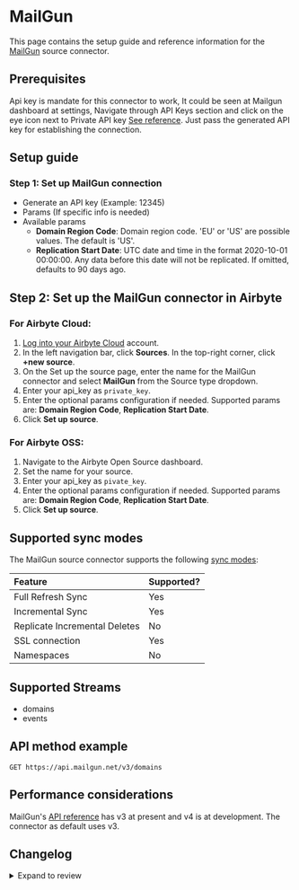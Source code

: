 # MailGun

This page contains the setup guide and reference information for the [MailGun](https://www.mailgun.com/) source connector.

## Prerequisites

Api key is mandate for this connector to work, It could be seen at Mailgun dashboard at settings, Navigate through API Keys section and click on the eye icon next to Private API key [See reference](https://documentation.mailgun.com/en/latest/api-intro.html#authentication-1).
Just pass the generated API key for establishing the connection.

## Setup guide

### Step 1: Set up MailGun connection

- Generate an API key (Example: 12345)
- Params (If specific info is needed)
- Available params
  - **Domain Region Code**: Domain region code. 'EU' or 'US' are possible values. The default is 'US'.
  - **Replication Start Date**: UTC date and time in the format 2020-10-01 00:00:00. Any data before this date will not be replicated. If omitted, defaults to 90 days ago.

## Step 2: Set up the MailGun connector in Airbyte

### For Airbyte Cloud:

1. [Log into your Airbyte Cloud](https://cloud.airbyte.com/workspaces) account.
2. In the left navigation bar, click **Sources**. In the top-right corner, click **+new source**.
3. On the Set up the source page, enter the name for the MailGun connector and select **MailGun** from the Source type dropdown.
4. Enter your api_key as `private_key`.
5. Enter the optional params configuration if needed. Supported params are: **Domain Region Code**, **Replication Start Date**.
6. Click **Set up source**.

### For Airbyte OSS:

1. Navigate to the Airbyte Open Source dashboard.
2. Set the name for your source.
3. Enter your api_key as `pivate_key`.
4. Enter the optional params configuration if needed. Supported params are: **Domain Region Code**, **Replication Start Date**.
5. Click **Set up source**.

## Supported sync modes

The MailGun source connector supports the following [sync modes](https://docs.airbyte.com/cloud/core-concepts#connection-sync-modes):

| Feature                       | Supported? |
| :---------------------------- | :--------- |
| Full Refresh Sync             | Yes        |
| Incremental Sync              | Yes        |
| Replicate Incremental Deletes | No         |
| SSL connection                | Yes        |
| Namespaces                    | No         |

## Supported Streams

- domains
- events

## API method example

`GET https://api.mailgun.net/v3/domains`

## Performance considerations

MailGun's [API reference](https://documentation.mailgun.com/en/latest/api_reference.html) has v3 at present and v4 is at development. The connector as default uses v3.

## Changelog

<details>
  <summary>Expand to review</summary>

| Version | Date       | Pull Request                                             | Subject                                                                         |
| :------ |:-----------| :------------------------------------------------------- |:--------------------------------------------------------------------------------|
| 0.2.18 | 2024-08-12 | [43923](https://github.com/airbytehq/airbyte/pull/43923) | Update dependencies |
| 0.2.17 | 2024-08-10 | [43501](https://github.com/airbytehq/airbyte/pull/43501) | Update dependencies |
| 0.2.16 | 2024-08-03 | [43098](https://github.com/airbytehq/airbyte/pull/43098) | Update dependencies |
| 0.2.15 | 2024-07-27 | [42716](https://github.com/airbytehq/airbyte/pull/42716) | Update dependencies |
| 0.2.14 | 2024-07-20 | [42241](https://github.com/airbytehq/airbyte/pull/42241) | Update dependencies |
| 0.2.13 | 2024-07-13 | [41890](https://github.com/airbytehq/airbyte/pull/41890) | Update dependencies |
| 0.2.12 | 2024-07-10 | [41582](https://github.com/airbytehq/airbyte/pull/41582) | Update dependencies |
| 0.2.11 | 2024-07-06 | [40790](https://github.com/airbytehq/airbyte/pull/40790) | Update dependencies |
| 0.2.10 | 2024-06-25 | [40491](https://github.com/airbytehq/airbyte/pull/40491) | Update dependencies |
| 0.2.9 | 2024-06-22 | [40106](https://github.com/airbytehq/airbyte/pull/40106) | Update dependencies |
| 0.2.8 | 2024-06-06 | [39229](https://github.com/airbytehq/airbyte/pull/39229) | [autopull] Upgrade base image to v1.2.2 |
| 0.2.7 | 2024-05-28 | [38176](https://github.com/airbytehq/airbyte/pull/38176) | Make connector compatible with Builder |
| 0.2.6 | 2024-05-02 | [37594](https://github.com/airbytehq/airbyte/pull/37594) | Change `last_recrods` to `last_record` |
| 0.2.5 | 2024-04-19 | [37193](https://github.com/airbytehq/airbyte/pull/37193) | Updating to 0.80.0 CDK |
| 0.2.4 | 2024-04-18 | [37193](https://github.com/airbytehq/airbyte/pull/37193) | Manage dependencies with Poetry. |
| 0.2.3 | 2024-04-15 | [37193](https://github.com/airbytehq/airbyte/pull/37193) | Base image migration: remove Dockerfile and use the python-connector-base image |
| 0.2.2 | 2024-04-12 | [37193](https://github.com/airbytehq/airbyte/pull/37193) | schema descriptions |
| 0.2.1 | 2023-10-16 | [31405](https://github.com/airbytehq/airbyte/pull/31405) | Fixed test connection failure if date field is empty |
| 0.2.0 | 2023-08-05 | [29122](https://github.com/airbytehq/airbyte/pull/29122) | Migrate to Low Code |
| 0.1.1 | 2023-02-13 | [22939](https://github.com/airbytehq/airbyte/pull/22939) | Specified date formatting in specification |
| 0.1.0 | 2021-11-09 | [8056](https://github.com/airbytehq/airbyte/pull/8056) | New Source: Mailgun |

</details>
